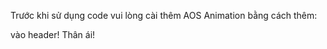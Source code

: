 Trước khi sử dụng code vui lòng cài thêm AOS Animation bằng cách thêm:
<link href="https://cdn.jsdelivr.net/npm/aos@2.3.1/dist/aos.css" rel="stylesheet">
<script src="https://cdn.jsdelivr.net/npm/aos@2.3.1/dist/aos.js"></script>
<script>
window.onload = function() {
  AOS.init();
  AOS.refresh();
};
</script>
vào header! Thân ái!
